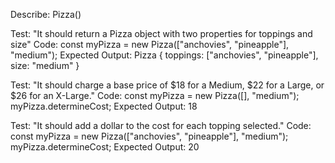 Describe: Pizza()

Test: "It should return a Pizza object with two properties for toppings and size"
Code: const myPizza = new Pizza(["anchovies", "pineapple"], "medium");
Expected Output: Pizza { toppings: ["anchovies", "pineapple"], size: "medium" }

Test: "It should charge a base price of $18 for a Medium, $22 for a Large, or $26 for an X-Large."
Code: 
const myPizza = new Pizza([], "medium");
myPizza.determineCost;
Expected Output: 18

Test: "It should add a dollar to the cost for each topping selected." 
Code: 
const myPizza = new Pizza(["anchovies", "pineapple"], "medium");
myPizza.determineCost;
Expected Output: 20